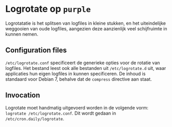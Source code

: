 Logrotate op `purple`
=====================

Logrotatatie is het splitsen van logfiles in kleine stukken, en het uiteindelijke weggooien van oude logfiles, aangezien deze aanzienlijk veel schijfruimte in kunnen nemen.

Configuration files
-------------------

`/etc/logrotate.conf` specificeert de generieke opties voor de rotatie van logfiles. Het bestand leest ook alle bestanden uit `/etc/logrotate.d` uit, waar applicaties hun eigen logfiles in kunnen specificeren. De inhoud is standaard voor Debian 7, behalve dat de `compress` directive aan staat.

Invocation
----------

Logrotate moet handmatig uitgevoerd worden in de volgende vorm: `logrotate /etc/logrotate.conf`. Dit wordt gedaan in `/etc/cron.daily/logrotate`.
